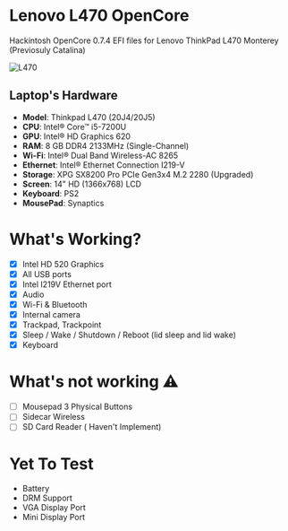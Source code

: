 # Lenovo L470 OpenCore
Hackintosh OpenCore 0.7.4 EFI files for Lenovo ThinkPad L470 Monterey (Previosuly Catalina)

![L470](Images/SysInfo.png)

## Laptop's Hardware
- <b>Model</b>: Thinkpad L470 (20J4/20J5)
- <b>CPU</b>: Intel® Core™ i5-7200U
- <b>GPU</b>: Intel® HD Graphics 620
- <b>RAM</b>: 8 GB DDR4 2133MHz (Single-Channel)
- <b>Wi-Fi</b>: Intel® Dual Band Wireless-AC 8265
- <b>Ethernet</b>: Intel® Ethernet Connection I219-V
- <b>Storage</b>: XPG SX8200 Pro PCIe Gen3x4 M.2 2280 (Upgraded)
- <b>Screen</b>: 14" HD (1366x768) LCD
- <b>Keyboard</b>: PS2 
- <b>MousePad</b>: Synaptics

# What's Working?
- [x] Intel HD 520 Graphics
- [x] All USB ports
- [x] Intel I219V Ethernet port
- [x] Audio
- [x] Wi-Fi & Bluetooth
- [x] Internal camera
- [x] Trackpad, Trackpoint
- [x] Sleep / Wake / Shutdown / Reboot (lid sleep and lid wake)
- [x] Keyboard

# What's not working ⚠️
- [ ] Mousepad 3 Physical Buttons
- [ ] Sidecar Wireless
- [ ] SD Card Reader ( Haven't Implement)

# Yet To Test
- Battery
- DRM Support
- VGA Display Port
- Mini Display Port
